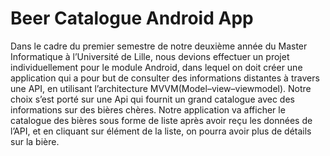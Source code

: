 # Beer Catalogue Android App #

Dans le cadre du premier semestre de notre deuxième année du Master Informatique à l’Université de Lille, nous devions effectuer un projet individuellement pour le module Android, dans lequel on doit créer une application qui a pour but de consulter des informations distantes à travers une API, en utilisant l’architecture MVVM(Model–view–viewmodel).
Notre choix s’est porté sur une Api qui fournit un grand catalogue avec des informations sur des bières chères. Notre application va afficher le catalogue des bières sous forme de liste après avoir reçu les données de l’API, et en cliquant sur élément de la liste, on pourra avoir plus de détails sur la bière.
